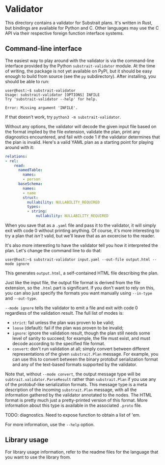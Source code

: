 Validator
=========

This directory contains a validator for Substrait plans. It's written in Rust,
but bindings are available for Python and C. Other languages may use the C API
via their respective foreign function interface systems.

Command-line interface
----------------------

The easiest way to play around with the validator is via the command-line
interface provided by the Python `substrait-validator` module. At the time of
writing, the package is not yet available on PyPI, but it should be easy enough
to build from source (see the `py` subdirectory). After installing, you should
be able to run:

```console
user@host:~$ substrait-validator
Usage: substrait-validator [OPTIONS] INFILE
Try 'substrait-validator --help' for help.

Error: Missing argument 'INFILE'.
```

If that doesn't work, try `python3 -m substrait-validator`.

Without any options, the validator will decode the given input file based on
the format implied by the file extension, validate the plan, print any
diagnostics encountered, and fail with code 1 if the validator determines that
the plan is invalid. Here's a valid YAML plan as a starting point for playing
around with it:

```yaml
relations:
- rel:
    read:
      namedTable:
        names:
        - person
      baseSchema:
        names:
        - name
        struct:
          nullability: NULLABILITY_REQUIRED
          types:
          - string:
              nullability: NULLABILITY_REQUIRED
```

When you save that as a `.yaml` file and pass it to the validator, it will
simply exit with code 0 without printing anything. Of course, it's more
interesting to try a plan that *isn't* valid, but we'll leave that as an
excercise to the reader.

It's also more interesting to have the validator tell you how it interpreted
the plan. Let's change the command line to do that:

```console
user@host:~$ substrait-validator input.yaml --out-file output.html --mode ignore
```

This generates `output.html`, a self-contained HTML file describing the plan.

Just like the input file, the output file format is derived from the file
extension, so the `.html` part is significant. If you don't want to rely on
this, you can also just specify the formats you want manually using `--in-type`
and `--out-type`.

`--mode ignore` tells the validator to emit a file and exit with code 0
regardless of the validation result. The full list of modes is:

 - `strict`: fail unless the plan was proven to be valid;
 - `loose` (default): fail if the plan was proven to be invalid;
 - `ignore`: ignore the validation result, though the plan still needs some
   level of sanity to succeed; for example, the file must exist, and must
   decode according to the specified file format.
 - `convert`: don't run validation at all; simply convert between different
   representations of the given `substrait.Plan` message. For example, you
   can use this to convert between the binary protobuf serialization format
   and any of the text-based formats supported by the validator.

Note that, without `--mode convert`, the output message type will be
`subtrait.validator.ParseResult` rather than `substrait.Plan` if you use any
of the protobuf-like serialization formats. This message type is a meta
description of the incoming `substrait.Plan` message, with all the information
gathered by the validator annotated to the nodes. The HTML format is pretty
much just a pretty-printed version of this format. More information about this
type is available in the associated `.proto` file.

TODO: diagnostics. Need to expose function to obtain a list of 'em.

For more information, use the `--help` option.

Library usage
-------------

For library usage information, refer to the readme files for the language that
you want to use the library from.